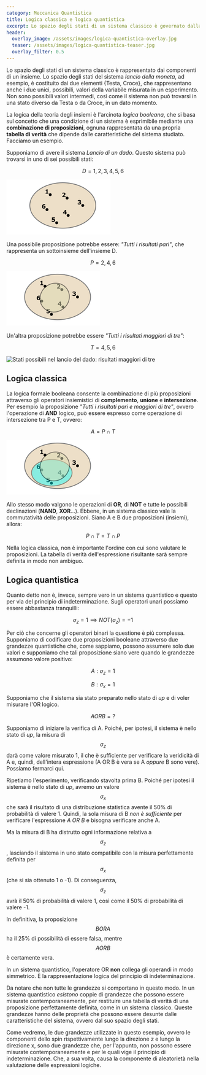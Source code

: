 ```yaml
---
category: Meccanica Quantistica
title: Logica classica e logica quantistica
excerpt: Lo spazio degli stati di un sistema classico è governato dalla logica booleana. Vedremo oggi che, in un sistema quantistico le cose sono un po' più complicate e molto meno intuitive.
header:
  overlay_image: /assets/images/logica-quantistica-overlay.jpg
  teaser: /assets/images/logica-quantistica-teaser.jpg
  overlay_filter: 0.5
---
```


Lo spazio degli stati di un sistema classico è rappresentato dai componenti di un insieme. Lo spazio degli stati del sistema _lancio della moneta_, ad esempio, è costituito dai due elementi {Testa, Croce}, che rappresentano anche i due unici, possibili, valori della variabile misurata in un esperimento. Non sono possibili valori intermedi, così come il sistema non può trovarsi in una stato diverso da Testa o da Croce, in un dato momento.

La logica della teoria degli insiemi è l'arcinota _logica booleana_, che si basa sul concetto che una condizione di un sistema è esprimibile mediante una __combinazione di proposizioni__, ognuna rappresentata da una propria __tabella di verità__ che dipende dalle caratteristiche del sistema studiato. Facciamo un esempio.

Supponiamo di avere il sistema _Lancio di un dado_. Questo sistema può trovarsi in uno di sei possibili stati:

$$ D = {1, 2, 3, 4, 5, 6} $$

![Stati possibili nel lancio del dado](/assets/images/dado_insieme.svg)

Una possibile proposizione potrebbe essere: _"Tutti i risultati pari"_, che rappresenta un sottoinsieme dell'insieme D.

$$ P = {2, 4, 6} $$

![Stati possibili nel lancio del dado: risultati pari](/assets/images/dado_insieme_pari.svg)

Un'altra proposizione potrebbe essere _"Tutti i risultati maggiori di tre"_:

$$ T = {4, 5, 6} $$

![Stati possibili nel lancio del dado: risultati maggiori di tre](/assets/img/dado_insieme_tre.svg)

Logica classica
---------------

La logica formale booleana consente la combinazione di più proposizioni attraverso gli operatori insiemistici di __complemento__, __unione__ e __intersezione__. Per esempio la proposizione _"Tutti i risultati pari e maggiori di tre"_, ovvero l'operazione di __AND__ logico, può essere espresso come operazione di intersezione tra P e T, ovvero:

$$ A = P \cap T $$

![Stati possibili nel lancio del dado: intersezione](/assets/images/dado_insieme_and.svg)

Allo stesso modo valgono le operazioni di __OR__, di __NOT__ e tutte le possibili declinazioni (__NAND__, __XOR__...). Ebbene, in un sistema classico vale la commutatività delle proposizioni. Siano A e B due proposizioni (insiemi), allora:

$$ P \cap T  = T \cap P $$

Nella logica classica, non è importante l'ordine con cui sono valutare le proposizioni. La tabella di verità dell'espressione risultante sarà sempre definita in modo non ambiguo.

Logica quantistica
------------------

Quanto detto non è, invece, sempre vero in un sistema quantistico e questo per via del principio di indeterminazione. Sugli operatori unari possiamo essere abbastanza tranquilli:

$$ \sigma_z = 1 \implies NOT(\sigma_z) = -1 $$

Per ciò che concerne gli operatori binari la questione è più complessa. Supponiamo di codificare due proposizioni booleane attraverso due grandezze quantistiche che, come sappiamo, possono assumere solo due valori e supponiamo che tali proposizione siano vere quando le grandezze assumono valore positivo:

$$ A: \sigma_z = 1 $$

$$ B: \sigma_x = 1 $$

Supponiamo che il sistema sia stato preparato nello stato di _up_ e di voler misurare l'OR logico.

$$ A OR B = ?$$

Supponiamo di iniziare la verifica di A. Poiché, per ipotesi, il sistema è nello stato di _up_, la misura di $$ \sigma_z $$ darà come valore misurato 1, il che è sufficiente per verificare la veridicità di A e, quindi, dell'intera espressione (A OR B è vera se A _oppure_ B sono vere). Possiamo fermarci qui.

Ripetiamo l'esperimento, verificando stavolta prima B. Poiché per ipotesi il sistema è nello stato di _up_, avremo un valore $$ \sigma_x $$ che sarà il risultato di una distribuzione statistica avente il 50% di probabilità di valere 1. Quindi, la sola misura di B _non è sufficiente_ per verificare l'espressione _A OR B_ e bisogna verificare anche A.

Ma la misura di B ha distrutto ogni informazione relativa a $$ \sigma_z $$, lasciando il sistema in uno stato compatibile con la misura perfettamente definita per $$ \sigma_x $$ (che si sia ottenuto 1 o -1). Di conseguenza, $$ \sigma_z $$ avrà il 50% di probabilità di valere 1, così come il 50% di probabilità di valere -1.

In definitiva, la proposizione $$ B OR A $$ ha il 25% di possibilità di essere falsa, mentre $$ A OR B $$ è certamente vera.

In un sistema quantistico, l'operatore OR __non__ collega gli operandi in modo simmetrico. È la rappresentazione logica del principio di indeterminazione.

Da notare che non tutte le grandezze si comportano in questo modo. In un sistema quantistico _esistono_ coppie di grandezze che possono essere misurate contemporaneamente, per restituire una tabella di verità di una proposizione perfettamente definita, come in un sistema classico. Queste grandezze hanno delle proprietà che possono essere desunte dalle caratteristiche del sistema, ovvero dal suo spazio degli stati.

Come vedremo, le due grandezze utilizzate in questo esempio, ovvero le componenti dello spin rispettivamente lungo la direzione z e lungo la direzione x, sono due grandezze che, per l'appunto, non possono essere misurate contemporaneamente e per le quali vige il principio di indeterminazione. Che, a sua volta, causa la componente di aleatorietà nella valutazione delle espressioni logiche.

